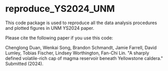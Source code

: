 # reproduce_YS2024_UNM
This code package is used to reproduce all the data analysis procedures and plotted figures in UNM YS2024 paper.

Please cite the following paper if you use this code:

Chenglong Duan, Wenkai Song, Brandon Schmandt, Jamie Farrell, David Lumley, Tobias Fischer, Lindsey Worthington, Fan-Chi Lin. "A sharply defined volatile-rich cap of magma reservoir beneath Yellowstone caldera." Submitted (2024).

